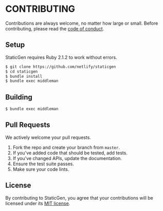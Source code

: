 # CONTRIBUTING

Contributions are always welcome, no matter how large or small. Before contributing,
please read the [code of conduct](CODE_OF_CONDUCT.md).

## Setup

StaticGen requires Ruby 2.1.2 to work without errors.

```sh
$ git clone https://github.com/netlify/staticgen
$ cd staticgen
$ bundle install 
$ bundle exec middleman
```

## Building

```sh
$ bundle exec middleman
```

## Pull Requests

We actively welcome your pull requests.

1. Fork the repo and create your branch from `master`.
2. If you've added code that should be tested, add tests.
3. If you've changed APIs, update the documentation.
4. Ensure the test suite passes.
5. Make sure your code lints.

## License

By contributing to StaticGen, you agree that your contributions will be licensed
under its [MIT license](LICENSE).
